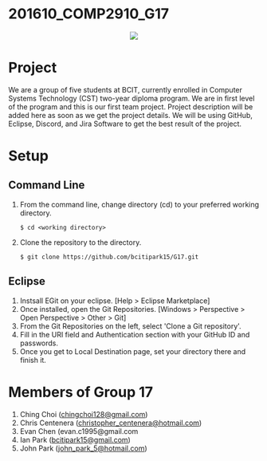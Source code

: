 # 201610_COMP2910_G17
<p align="center">
	<img src="http://students.bcitdev.com/A00869118/comp2910/bcit-cst.png"/>
</p>

<p>
	<h1>Project</h1>
	<p>We are a group of five students at BCIT, currently enrolled in Computer Systems Technology (CST) two-year diploma program. We are in first level of the program and this is our first team project. Project description will be added here as soon as we get the project details. We will be using GitHub, Eclipse, Discord, and Jira Software to get the best result of the project.</p>
</p>

<p>
	<h1>Setup</h1>
	<p>
		<h2>Command Line</h2>
		<ol>
			<li>
				<p>From the command line, change directory (cd) to your preferred working directory.</p>
				<pre><code>$ cd &lt;working directory&gt;</code></pre>
			</li>
			<li>
				<p>Clone the repository to the directory.</p>
				<pre><code>$ git clone https://github.com/bcitipark15/G17.git</code></pre>
			</li>
		</ol>
	</p>
	<p>
		<h2>Eclipse</h2>
		<ol>
			<li>Instsall EGit on your eclipse. [Help > Eclipse Marketplace]</li>
			<li>Once installed, open the Git Repositories. [Windows > Perspective > Open Perspective > Other > Git]</li>
			<li>From the Git Repositories on the left, select 'Clone a Git repository'.</li>
			<li>Fill in the URI field and Authentication section with your GitHub ID and passwords.</li>
			<li>Once you get to Local Destination page, set your directory there and finish it.</li>
		</ol>
	</p>
</p>


<p>
	<h1>Members of Group 17</h1>
	<ol>
		<li>Ching Choi (<a href="mailto:chingchoi128@gmail.com">chingchoi128@gmail.com</a>)</li>
		<li>Chris Centenera (<a href="mailto:christopher_centenera@hotmail.com">christopher_centenera@hotmail.com</a>)</li>
		<li>Evan Chen (<a href"mailto:evan.c1995@gmail.com">evan.c1995@gmail.com</a></li>
		<li>Ian Park (<a href="mailto:bcitipark15@gmail.com">bcitipark15@gmail.com</a>)</li>
		<li>John Park (<a href="mailto:john_park_5@hotmail.com">john_park_5@hotmail.com</a>)</li>
	</ol>
</p>

